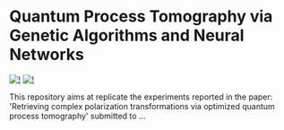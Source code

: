 # Quantum Process Tomography via Genetic Algorithms and Neural Networks

[![!](https://img.shields.io/badge/Genetic-Algorithms-orange)]() [![!](https://img.shields.io/badge/Neural-Networks-blue)]()


This repository aims at replicate the experiments reported in the paper: 'Retrieving complex polarization transformations via optimized quantum process tomography'
submitted to ...

